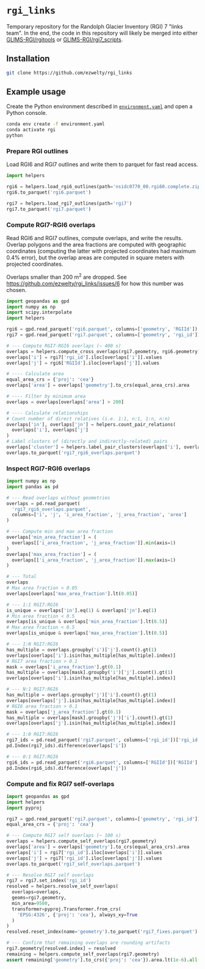 # `rgi_links`

Temporary repository for the Randolph Glacier Inventory (RGI) 7 "links team".
In the end, the code in this repository will likely be merged into either [GLIMS-RGI/rgitools](https://github.com/GLIMS-RGI/rgitools) or [GLIMS-RGI/rgi7_scripts](https://github.com/GLIMS-RGI/rgi7_scripts).

## Installation

```sh
git clone https://github.com/ezwelty/rgi_links
```

## Example usage

Create the Python environment described in [`environment.yaml`](/environment.yaml) and open a Python console.

```sh
conda env create -f environment.yaml
conda activate rgi
python
```

### Prepare RGI outlines

Load RGI6 and RGI7 outlines and write them to parquet for fast read access.

```py
import helpers

rgi6 = helpers.load_rgi6_outlines(path='nsidc0770_00.rgi60.complete.zip')
rgi6.to_parquet('rgi6.parquet')

rgi7 = helpers.load_rgi7_outlines(path='rgi7')
rgi7.to_parquet('rgi7.parquet')
```

### Compute RGI7-RGI6 overlaps

Read RGI6 and RGI7 outlines, compute overlaps, and write the results.
Overlap polygons and the area fractions are computed with geographic coordinates
(computing the latter with projected coordinates had maximum 0.4% error),
but the overlap areas are computed in square meters with projected coordinates.

Overlaps smaller than 200 m<sup>2</sup> are dropped.
See https://github.com/ezwelty/rgi_links/issues/6 for how this number was chosen.

```py
import geopandas as gpd
import numpy as np
import scipy.interpolate
import helpers

rgi6 = gpd.read_parquet('rgi6.parquet', columns=['geometry', 'RGIId'])
rgi7 = gpd.read_parquet('rgi7.parquet', columns=['geometry', 'rgi_id'])

# --- Compute RGI7-RGI6 overlaps (~ 400 s)
overlaps = helpers.compute_cross_overlaps(rgi7.geometry, rgi6.geometry)
overlaps['i'] = rgi7['rgi_id'].iloc[overlaps['i']].values
overlaps['j'] = rgi6['RGIId'].iloc[overlaps['j']].values

# ---- Calculate area
equal_area_crs = {'proj': 'cea'}
overlaps['area'] = overlaps['geometry'].to_crs(equal_area_crs).area

# ---- Filter by minimum area
overlaps = overlaps[overlaps['area'] > 200]

# ---- Calculate relationships
# Count number of direct relatives (i.e. 1:1, n:1, 1:n, n:n)
overlaps['in'], overlaps['jn'] = helpers.count_pair_relations(
  overlaps['i'], overlaps['j']
)
# Label clusters of (directly and indirectly-related) pairs
overlaps['cluster'] = helpers.label_pair_clusters(overlaps['i'], overlaps['j'])
overlaps.to_parquet('rgi7_rgi6_overlaps.parquet')
```

### Inspect RGI7-RGI6 overlaps

```py
import numpy as np
import pandas as pd

# --- Read overlaps without geometries
overlaps = pd.read_parquet(
  'rgi7_rgi6_overlaps.parquet',
  columns=['i', 'j', 'i_area_fraction', 'j_area_fraction', 'area']
)

# --- Compute min and max area fraction
overlaps['min_area_fraction'] = (
  overlaps[['i_area_fraction', 'j_area_fraction']].min(axis=1)
)
overlaps['max_area_fraction'] = (
  overlaps[['i_area_fraction', 'j_area_fraction']].max(axis=1)
)

# --- Total
overlaps
# Max area fraction < 0.05
overlaps[overlaps['max_area_fraction'].lt(0.05)]

# --- 1:1 RGI7:RGI6
is_unique = overlaps['in'].eq(1) & overlaps['jn'].eq(1)
# Min area fraction < 0.5
overlaps[is_unique & overlaps['min_area_fraction'].lt(0.5)]
# Max area fraction < 0.5
overlaps[is_unique & overlaps['max_area_fraction'].lt(0.5)]

# --- 1:N RGI7:RGI6
has_multiple = overlaps.groupby('i')['j'].count().gt(1)
overlaps[overlaps['i'].isin(has_multiple[has_multiple].index)]
# RGI7 area fraction > 0.1
mask = overlaps['i_area_fraction'].gt(0.1)
has_multiple = overlaps[mask].groupby('i')['j'].count().gt(1)
overlaps[overlaps['i'].isin(has_multiple[has_multiple].index)]

# --- N:1 RGI7:RGI6
has_multiple = overlaps.groupby('j')['i'].count().gt(1)
overlaps[overlaps['j'].isin(has_multiple[has_multiple].index)]
# RGI6 area fraction > 0.1
mask = overlaps['j_area_fraction'].gt(0.1)
has_multiple = overlaps[mask].groupby('j')['i'].count().gt(1)
overlaps[overlaps['j'].isin(has_multiple[has_multiple].index)]

# --- 1:0 RGI7:RGI6
rgi7_ids = pd.read_parquet('rgi7.parquet', columns=['rgi_id'])['rgi_id']
pd.Index(rgi7_ids).difference(overlaps['i'])

# --- 0:1 RGI7:RGI6
rgi6_ids = pd.read_parquet('rgi6.parquet', columns=['RGIId'])['RGIId']
pd.Index(rgi6_ids).difference(overlaps['j'])
```

### Compute and fix RGI7 self-overlaps

```py
import geopandas as gpd
import helpers
import pyproj

rgi7 = gpd.read_parquet('rgi7.parquet', columns=['geometry', 'rgi_id'])
equal_area_crs = {'proj': 'cea'}

# --- Compute RGI7 self overlaps (~ 100 s)
overlaps = helpers.compute_self_overlaps(rgi7.geometry)
overlaps['area'] = overlaps['geometry'].to_crs(equal_area_crs).area
overlaps['i'] = rgi7['rgi_id'].iloc[overlaps['i']].values
overlaps['j'] = rgi7['rgi_id'].iloc[overlaps['j']].values
overlaps.to_parquet('rgi7_self_overlaps.parquet')

# --- Resolve RGI7 self overlaps
rgi7 = rgi7.set_index('rgi_id')
resolved = helpers.resolve_self_overlaps(
  overlaps=overlaps,
  geoms=rgi7.geometry,
  min_area=9500,
  transformer=pyproj.Transformer.from_crs(
    'EPSG:4326', {'proj': 'cea'}, always_xy=True
  )
)
resolved.reset_index(name='geometry').to_parquet('rgi7_fixes.parquet')

# --- Confirm that remaining overlaps are rounding artifacts
rgi7.geometry[resolved.index] = resolved
remaining = helpers.compute_self_overlaps(rgi7.geometry)
assert remaining['geometry'].to_crs({'proj': 'cea'}).area.lt(1e-6).all()
```
